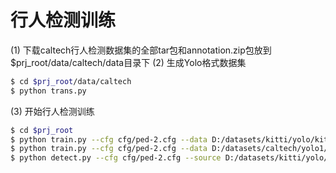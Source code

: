 # 行人检测训练
(1) 下载caltech行人检测数据集的全部tar包和annotation.zip包放到$prj_root/data/caltech/data目录下
(2) 生成Yolo格式数据集
```bash
$ cd $prj_root/data/caltech
$ python trans.py
```
(3) 开始行人检测训练
```bash
$ cd $prj_root
$ python train.py --cfg cfg/ped-2.cfg --data D:/datasets/kitti/yolo/kitti.data --weights weights/yolov3-spp-ultralytics.pt --batch-size=36 --device=0 --resume
$ python train.py --cfg cfg/ped-2.cfg --data D:/datasets/caltech/yolo1/caltech.data --weights weights/yolov3-spp-ultralytics.pt --batch-size=20 --device=1
$ python detect.py --cfg cfg/ped-2.cfg --source D:/datasets/kitti/yolo/images --weights weights/best.pt --names D:/datasets/kitti/yolo/kitti.names
```
